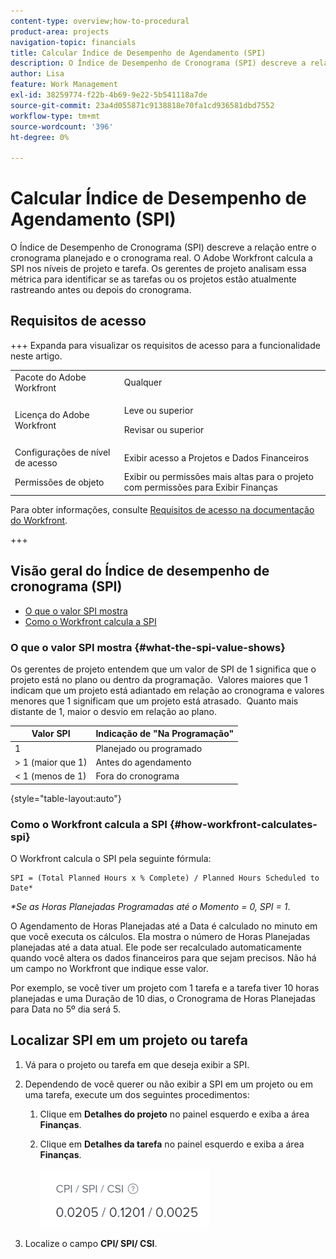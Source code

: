 ```yaml
---
content-type: overview;how-to-procedural
product-area: projects
navigation-topic: financials
title: Calcular Índice de Desempenho de Agendamento (SPI)
description: O Índice de Desempenho de Cronograma (SPI) descreve a relação entre o cronograma planejado e o cronograma real.
author: Lisa
feature: Work Management
exl-id: 38259774-f22b-4b69-9e22-5b541118a7de
source-git-commit: 23a4d055871c9138818e70fa1cd936581dbd7552
workflow-type: tm+mt
source-wordcount: '396'
ht-degree: 0%

---
```


# Calcular Índice de Desempenho de Agendamento (SPI)

<!--
<p data-mc-conditions="QuicksilverOrClassic.Draft mode">(NOTE: Linked to the product. Do not change link.)</p>
-->

O Índice de Desempenho de Cronograma (SPI) descreve a relação entre o cronograma planejado e o cronograma real. O Adobe Workfront calcula a SPI nos níveis de projeto e tarefa. Os gerentes de projeto analisam essa métrica para identificar se as tarefas ou os projetos estão atualmente rastreando antes ou depois do cronograma.

## Requisitos de acesso

+++ Expanda para visualizar os requisitos de acesso para a funcionalidade neste artigo.

<table style="table-layout:auto"> 
 <col> 
 <col> 
 <tbody> 
  <tr> 
   <td>Pacote do Adobe Workfront</td> 
   <td>Qualquer</td> 
  </tr> 
  <tr> 
   <td>Licença do Adobe Workfront</td> 
   <td>
   <p>Leve ou superior</p>
   <p>Revisar ou superior</p></td>  
  </tr> 
  <tr> 
   <td>Configurações de nível de acesso</td> 
   <td>Exibir acesso a Projetos e Dados Financeiros</td> 
  </tr> 
  <tr> 
   <td>Permissões de objeto</td> 
   <td>Exibir ou permissões mais altas para o projeto com permissões para Exibir Finanças</td> 
  </tr> 
 </tbody> 
</table>

Para obter informações, consulte [Requisitos de acesso na documentação do Workfront](/help/quicksilver/administration-and-setup/add-users/access-levels-and-object-permissions/access-level-requirements-in-documentation.md).

+++

## Visão geral do Índice de desempenho de cronograma (SPI)

* [O que o valor SPI mostra](#what-the-spi-value-shows)
* [Como o Workfront calcula a SPI](#how-workfront-calculates-spi)

### O que o valor SPI mostra {#what-the-spi-value-shows}

Os gerentes de projeto entendem que um valor de SPI de 1 significa que o projeto está no plano ou dentro da programação.  Valores maiores que 1 indicam que um projeto está adiantado em relação ao cronograma e valores menores que 1 significam que um projeto está atrasado.  Quanto mais distante de 1, maior o desvio em relação ao plano.

| **Valor SPI** | **Indicação de &quot;Na Programação&quot;** |
|---|---|
| 1 | Planejado ou programado |
| > 1 (maior que 1) | Antes do agendamento |
| &lt; 1 (menos de 1) | Fora do cronograma |

{style="table-layout:auto"}

### Como o Workfront calcula a SPI  {#how-workfront-calculates-spi}

O Workfront calcula o SPI pela seguinte fórmula:

```
SPI = (Total Planned Hours x % Complete) / Planned Hours Scheduled to Date*
```

*&#42;Se as Horas Planejadas Programadas até o Momento = 0, SPI = 1*.

O Agendamento de Horas Planejadas até a Data é calculado no minuto em que você executa os cálculos. Ela mostra o número de Horas Planejadas planejadas até a data atual. Ele pode ser recalculado automaticamente quando você altera os dados financeiros para que sejam precisos. Não há um campo no Workfront que indique esse valor.

Por exemplo, se você tiver um projeto com 1 tarefa e a tarefa tiver 10 horas planejadas e uma Duração de 10 dias, o Cronograma de Horas Planejadas para Data no 5º dia será 5. 

## Localizar SPI em um projeto ou tarefa

1. Vá para o projeto ou tarefa em que deseja exibir a SPI.
1. Dependendo de você querer ou não exibir a SPI em um projeto ou em uma tarefa, execute um dos seguintes procedimentos:

   1. Clique em **Detalhes do projeto** no painel esquerdo e exiba a área **Finanças**.

   1. Clique em **Detalhes da tarefa** no painel esquerdo e exiba a área **Finanças**.

      ![SPI no projeto](assets/spi-on-project-nwe.png)

1. Localize o campo **CPI/ SPI/ CSI**.

